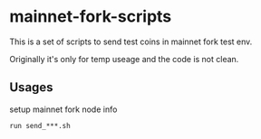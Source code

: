 # mainnet-fork-scripts

This is a set of scripts to send test coins in mainnet fork test env.

Originally it's only for temp useage and the code is not clean. 


## Usages

setup mainnet fork node info

`run send_***.sh`
